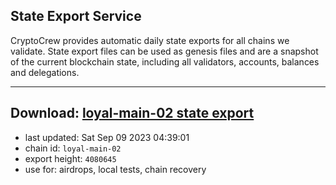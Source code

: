 ## State Export Service
CryptoCrew provides automatic daily state exports for all chains we validate. State export files can be used as genesis files and are a snapshot of the current blockchain state, including all validators, accounts, balances and delegations.

---
**Download: [loyal-main-02 state export](https://dl.ccvalidators.com/SERVICE/loyal/loyal-main-02_export_4080645.json)**
---

- last updated: Sat Sep 09 2023 04:39:01
- chain id: `loyal-main-02`
- export height: `4080645`
- use for: airdrops, local tests, chain recovery

